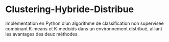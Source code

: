 # Clustering-Hybride-Distribue
Implémentation en Python d’un algorithme de classification non supervisée combinant K-means et K-medoids dans un environnement distribué, alliant les avantages des deux méthodes.
